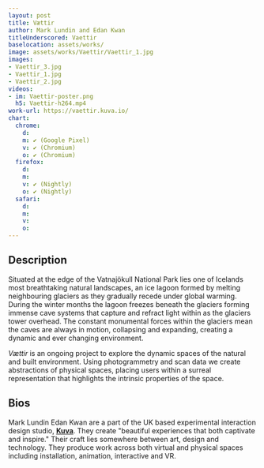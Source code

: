 ```yaml
---
layout: post
title: Vættir
author: Mark Lundin and Edan Kwan
titleUnderscored: Vaettir
baselocation: assets/works/
image: assets/works/Vaettir/Vaettir_1.jpg
images:
- Vaettir_3.jpg
- Vaettir_1.jpg
- Vaettir_2.jpg
videos: 
- im: Vaettir-poster.png
  h5: Vaettir-h264.mp4
work-url: https://vaettir.kuva.io/
chart:
  chrome:
    d:
    m: ✔ (Google Pixel)
    v: ✔ (Chromium)
    o: ✔ (Chromium)
  firefox:
    d:
    m:
    v: ✔ (Nightly)
    o: ✔ (Nightly) 
  safari:
    d:
    m:
    v:
    o:
---
```


## Description
Situated at the edge of the Vatnajökull National Park lies one of Icelands most breathtaking natural landscapes, an ice lagoon formed by melting neighbouring glaciers as they gradually recede under global warming. During the winter months the lagoon freezes beneath the glaciers forming immense cave systems that capture and refract light within as the glaciers tower overhead. The constant monumental forces within the glaciers mean the caves are always in motion, collapsing and expanding, creating a dynamic and ever changing environment. 

*Vættir* is an ongoing project to explore the dynamic spaces of the natural and built environment. Using photogrammetry and scan data we create abstractions of physical spaces, placing users within a surreal representation that highlights the intrinsic properties of the space.  

## Bios	
Mark Lundin Edan Kwan are a part of the UK based experimental interaction design studio, **[Kuva](https://www.kuva.io/)**. They create "beautiful experiences that both captivate and inspire." Their craft lies somewhere between art, design and technology. They produce work across both virtual and physical spaces including installation, animation, interactive and VR.
